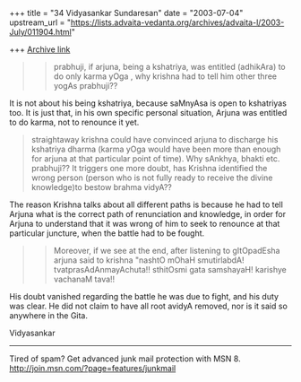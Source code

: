 +++
title = "34 Vidyasankar Sundaresan"
date = "2003-07-04"
upstream_url = "https://lists.advaita-vedanta.org/archives/advaita-l/2003-July/011904.html"

+++
[Archive link](https://lists.advaita-vedanta.org/archives/advaita-l/2003-July/011904.html)


> >  prabhuji, if arjuna, being  a kshatriya, was entitled (adhikAra) to do
>only karma yOga , why krishna had to tell him other three yogAs prabhuji??

It is not about his being kshatriya, because saMnyAsa is open to kshatriyas 
too. It is just that, in his own specific personal situation, Arjuna was 
entitled to do karma, not to renounce it yet.

>straightaway krishna could have convinced arjuna to discharge his kshatriya
>dharma (karma yOga would have been more than enough for arjuna at that
>particular point of time).  Why sAnkhya, bhakti etc. prabhuji?? It triggers
>one more doubt, has Krishna identified the wrong person (person who is not
>fully ready to receive the divine knowledge)to bestow brahma vidyA??

The reason Krishna talks about all different paths is because he had to tell 
Arjuna what is the correct path of renunciation and knowledge, in order for 
Arjuna to understand that it was wrong of him to seek to renounce at that 
particular juncture, when the battle had to be fought.

> >  Moreover, if we see at the end, after listening to gItOpadEsha arjuna
>said to krishna  "nashtO mOhaH smutirlabdA! tvatprasAdAnmayAchuta!!
>sthitOsmi gata samshayaH! karishye vachanaM tava!!

His doubt vanished regarding the battle he was due to fight, and his duty 
was clear. He did not claim to have all root avidyA removed, nor is it said 
so anywhere in the Gita.

Vidyasankar

_________________________________________________________________
Tired of spam? Get advanced junk mail protection with MSN 8. 
http://join.msn.com/?page=features/junkmail

